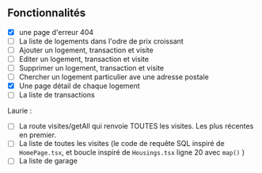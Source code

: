 ## Fonctionnalités

- [x] une page d'erreur 404
- [ ] La liste de logements dans l'odre de prix croissant
- [ ] Ajouter un logement, transaction et visite
- [ ] Editer un logement, transaction et visite
- [ ] Supprimer un logement, transaction et visite
- [ ] Chercher un logement particulier ave une adresse postale
- [x] Une page détail de chaque logement
- [ ] La liste de transactions

Laurie :

- [ ] La route visites/getAll qui renvoie TOUTES les visites. Les plus récentes en premier.
- [ ] La liste de toutes les visites (le code de requête SQL inspiré de `HomePage.tsx`, et boucle inspiré de `Housings.tsx` ligne 20 avec `map()` )
- [ ] La liste de garage
